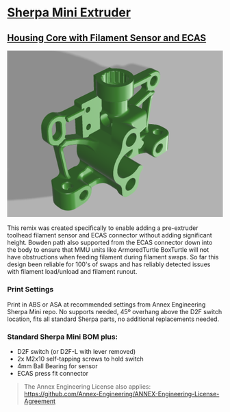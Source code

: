 # [Sherpa Mini Extruder](https://github.com/Annex-Engineering/Sherpa_Mini-Extruder)

## [Housing Core with Filament Sensor and ECAS](housing_core)

![housing core with filament sensor and ecas](housing_core/housing_core_with_filament_sensor_and_ecas.png)

This remix was created specifically to enable adding a pre-extruder toolhead filament sensor and ECAS connector without adding significant height. Bowden path also supported from the ECAS connector down into the body to ensure that MMU units like ArmoredTurtle BoxTurtle will not have obstructions when feeding filament during filament swaps. So far this design been reliable for 100's of swaps and has reliably detected issues with filament load/unload and filament runout.

### Print Settings

Print in ABS or ASA at recommended settings from Annex Engineering Sherpa Mini repo. No supports needed, 45º overhang above the D2F switch location, fits all standard Sherpa parts, no additional replacements needed.


### Standard Sherpa Mini BOM plus:

- D2F switch (or D2F-L with lever removed)
- 2x M2x10 self-tapping screws to hold switch
- 4mm Ball Bearing for sensor
- ECAS press fit connector

> The Annex Engineering License also applies: https://github.com/Annex-Engineering/ANNEX-Engineering-License-Agreement

